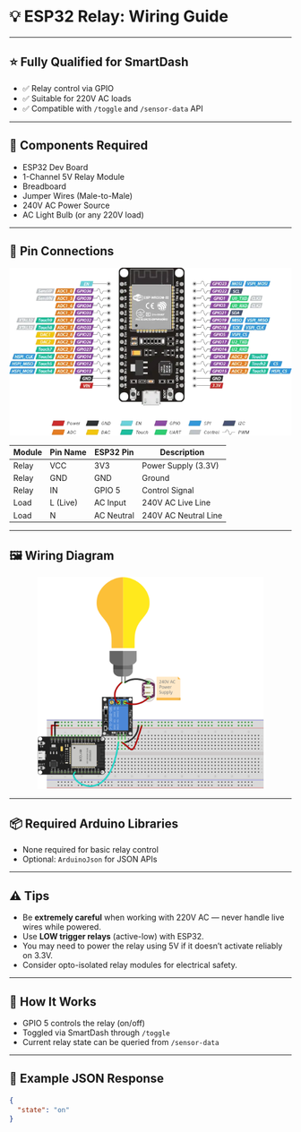 # 💡 ESP32 Relay: Wiring Guide

---

## ⭐ Fully Qualified for SmartDash

- ✅ Relay control via GPIO
- ✅ Suitable for 220V AC loads
- ✅ Compatible with `/toggle` and `/sensor-data` API

---

## 🧰 Components Required

- ESP32 Dev Board
- 1-Channel 5V Relay Module
- Breadboard
- Jumper Wires (Male-to-Male)
- 240V AC Power Source
- AC Light Bulb (or any 220V load)

---

## 🔌 Pin Connections

<div align="center">
  <img src="https://raw.githubusercontent.com/t0ry003/SmartDash/refs/heads/master/device_setup/static/ESP32-Pinout.png" alt="ESP32 Pinout" style="max-width: 100%;">
</div>

| Module | Pin Name | ESP32 Pin  | Description          |
|--------|----------|------------|----------------------|
| Relay  | VCC      | 3V3        | Power Supply (3.3V)  |
| Relay  | GND      | GND        | Ground               |
| Relay  | IN       | GPIO 5     | Control Signal       |
| Load   | L (Live) | AC Input   | 240V AC Live Line    |
| Load   | N        | AC Neutral | 240V AC Neutral Line |

---

## 🖼️ Wiring Diagram

<div align="center">
  <img src="https://raw.githubusercontent.com/t0ry003/SmartDash/refs/heads/master/device_setup/static/projects/ESP32_RELAY/breadboard.png" alt="ESP32 Relay Wiring" style="max-width: 80%;">
</div>

---

## 📦 Required Arduino Libraries

- None required for basic relay control
- Optional: `ArduinoJson` for JSON APIs

---

## ⚠️ Tips

- Be **extremely careful** when working with 220V AC — never handle live wires while powered.
- Use **LOW trigger relays** (active-low) with ESP32.
- You may need to power the relay using 5V if it doesn’t activate reliably on 3.3V.
- Consider opto-isolated relay modules for electrical safety.

---

## 🧠 How It Works

- GPIO 5 controls the relay (on/off)
- Toggled via SmartDash through `/toggle`
- Current relay state can be queried from `/sensor-data`

---

## 📡 Example JSON Response

```json
{
  "state": "on"
}
```
